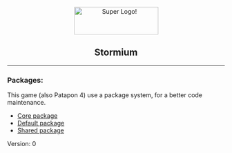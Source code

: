 
<html>
    <p align="center">
    <img src="https://orig00.deviantart.net/1a22/f/2018/108/2/3/logostormiumlongsmall_by_guerro323-dc9722b.png" alt="Super Logo!" width="195" height="64" />
    </p>
    <h2 align="center">
    Stormium
    </h2>
</html>

___
### Packages:
This game (also Patapon 4) use a package system, for a better code maintenance.

-   [Core package](GameClient/Packages/pack.st.core)
-   [Default package](GameClient/Packages/pack.st.default)
-   [Shared package](GameClient/Packages/pack.guerro.shared)

Version: 0
